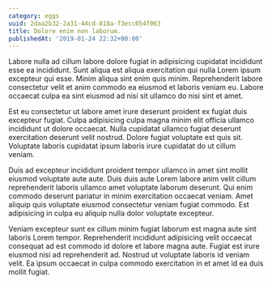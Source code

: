 ```yaml
---
category: eggs
uuid: 2daa2b32-2a31-44cd-818a-f3ecc054f063
title: Dolore enim non laborum.
publishedAt: '2019-01-24 22:32+00:00'
---
```


Labore nulla ad cillum labore dolore fugiat in adipisicing cupidatat incididunt esse ea incididunt. Sunt aliqua est aliqua exercitation qui nulla Lorem ipsum excepteur qui esse. Minim aliqua sint enim quis minim. Reprehenderit labore consectetur velit et anim commodo ea eiusmod et laboris veniam eu. Labore occaecat culpa ea sint eiusmod ad nisi sit ullamco do nisi sint et amet.

Est eu consectetur ut labore amet irure deserunt proident ex fugiat duis excepteur fugiat. Culpa adipisicing culpa magna minim elit officia ullamco incididunt ut dolore occaecat. Nulla cupidatat ullamco fugiat deserunt exercitation deserunt velit nostrud. Dolore fugiat voluptate est quis sit. Voluptate laboris cupidatat ipsum laboris irure cupidatat do ut cillum veniam.

Duis ad excepteur incididunt proident tempor ullamco in amet sint mollit eiusmod voluptate aute aute. Duis duis aute Lorem labore anim velit cillum reprehenderit laboris ullamco amet voluptate laborum deserunt. Qui enim commodo deserunt pariatur in minim exercitation occaecat veniam. Amet aliquip quis voluptate eiusmod consectetur veniam fugiat commodo. Est adipisicing in culpa eu aliquip nulla dolor voluptate excepteur.

Veniam excepteur sunt ex cillum minim fugiat laborum est magna aute sint laboris Lorem tempor. Reprehenderit incididunt adipisicing velit occaecat consequat ad est commodo id dolore et labore magna aute. Fugiat est irure eiusmod nisi ad reprehenderit ad. Nostrud ut voluptate laboris id veniam velit. Ea ipsum occaecat in culpa commodo exercitation in et amet id ea duis mollit fugiat.